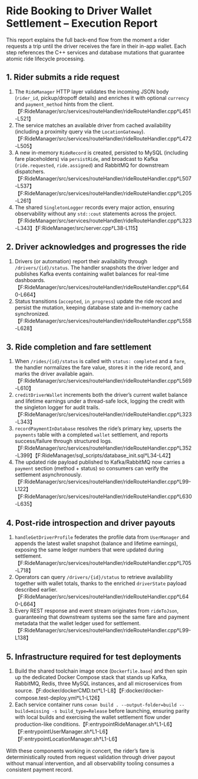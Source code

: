 # Ride Booking to Driver Wallet Settlement – Execution Report

This report explains the full back-end flow from the moment a rider requests a trip until the driver receives the fare in their in-app wallet. Each step references the C++ services and database mutations that guarantee atomic ride lifecycle processing.

## 1. Rider submits a ride request

1. The `RideManager` HTTP layer validates the incoming JSON body (`rider_id`, pickup/dropoff details) and enriches it with optional `currency` and `payment_method` hints from the client.【F:RideManager/src/services/routeHandler/rideRouteHandler.cpp†L451-L521】
2. The service matches an available driver from cached availability (including a proximity query via the `LocationGateway`).【F:RideManager/src/services/routeHandler/rideRouteHandler.cpp†L472-L505】
3. A new in-memory `RideRecord` is created, persisted to MySQL (including fare placeholders) via `persistRide`, and broadcast to Kafka (`ride.requested`, `ride.assigned`) and RabbitMQ for downstream dispatchers.【F:RideManager/src/services/routeHandler/rideRouteHandler.cpp†L507-L537】【F:RideManager/src/services/routeHandler/rideRouteHandler.cpp†L205-L261】
4. The shared `SingletonLogger` records every major action, ensuring observability without any `std::cout` statements across the project.【F:RideManager/src/services/routeHandler/rideRouteHandler.cpp†L323-L343】【F:RideManager/src/server.cpp†L38-L115】

## 2. Driver acknowledges and progresses the ride

1. Drivers (or automation) report their availability through `/drivers/{id}/status`. The handler snapshots the driver ledger and publishes Kafka events containing wallet balances for real-time dashboards.【F:RideManager/src/services/routeHandler/rideRouteHandler.cpp†L640-L664】
2. Status transitions (`accepted`, `in_progress`) update the ride record and persist the mutation, keeping database state and in-memory cache synchronized.【F:RideManager/src/services/routeHandler/rideRouteHandler.cpp†L558-L628】

## 3. Ride completion and fare settlement

1. When `/rides/{id}/status` is called with `status: completed` and a `fare`, the handler normalizes the fare value, stores it in the ride record, and marks the driver available again.【F:RideManager/src/services/routeHandler/rideRouteHandler.cpp†L569-L610】
2. `creditDriverWallet` increments both the driver’s current wallet balance and lifetime earnings under a thread-safe lock, logging the credit with the singleton logger for audit trails.【F:RideManager/src/services/routeHandler/rideRouteHandler.cpp†L323-L343】
3. `recordPaymentInDatabase` resolves the ride’s primary key, upserts the `payments` table with a completed `wallet` settlement, and reports success/failure through structured logs.【F:RideManager/src/services/routeHandler/rideRouteHandler.cpp†L352-L399】【F:RideManager/sql_scripts/database_init.sql†L34-L42】
4. The updated ride payload published to Kafka/RabbitMQ now carries a `payment` section (method + status) so consumers can verify the settlement asynchronously.【F:RideManager/src/services/routeHandler/rideRouteHandler.cpp†L99-L122】【F:RideManager/src/services/routeHandler/rideRouteHandler.cpp†L630-L635】

## 4. Post-ride introspection and driver payouts

1. `handleGetDriverProfile` federates the profile data from `UserManager` and appends the latest wallet snapshot (balance and lifetime earnings), exposing the same ledger numbers that were updated during settlement.【F:RideManager/src/services/routeHandler/rideRouteHandler.cpp†L705-L718】
2. Operators can query `/drivers/{id}/status` to retrieve availability together with wallet totals, thanks to the enriched `driverState` payload described earlier.【F:RideManager/src/services/routeHandler/rideRouteHandler.cpp†L640-L664】
3. Every REST response and event stream originates from `rideToJson`, guaranteeing that downstream systems see the same fare and payment metadata that the wallet ledger used for settlement.【F:RideManager/src/services/routeHandler/rideRouteHandler.cpp†L99-L138】

## 5. Infrastructure required for test deployments

1. Build the shared toolchain image once (`Dockerfile.base`) and then spin up the dedicated Docker Compose stack that stands up Kafka, RabbitMQ, Redis, three MySQL instances, and all microservices from source.【F:docker/dockerCMD.txt†L1-L8】【F:docker/docker-compose.test-deploy.yml†L1-L126】
2. Each service container runs `conan build . --output-folder=build --build=missing -s build_type=Release` before launching, ensuring parity with local builds and exercising the wallet settlement flow under production-like conditions.【F:entrypointRideManager.sh†L1-L6】【F:entrypointUserManager.sh†L1-L6】【F:entrypointLocationManager.sh†L1-L6】

With these components working in concert, the rider’s fare is deterministically routed from request validation through driver payout without manual intervention, and all observability tooling consumes a consistent payment record.
